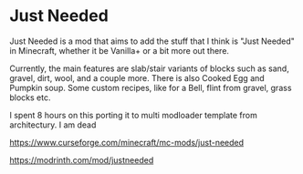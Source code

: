 # Just Needed

Just Needed is a mod that aims to add the stuff that I think is "Just Needed" in Minecraft, whether it be Vanilla+ or a bit more out there.

Currently, the main features are slab/stair variants of blocks such as sand, gravel, dirt, wool, and a couple more. There is also Cooked Egg and Pumpkin soup. Some custom recipes, like for a Bell, flint from gravel, grass blocks etc.

I spent 8 hours on this porting it to multi modloader template from architectury. I am dead

https://www.curseforge.com/minecraft/mc-mods/just-needed

https://modrinth.com/mod/justneeded